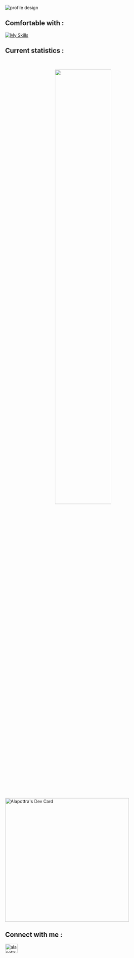 
![profile design](https://i.ibb.co/4dvbnd6/alapottra.png)

## Comfortable with :
[![My Skills](https://skills.thijs.gg/icons?i=js,react,nextjs,vue,nuxtjs,redux,firebase,express,mongodb,tailwind,sass)](https://skills.thijs.gg)

## Current statistics :

<br />
<p align="center">
  <img width="60%" src="https://github-readme-streak-stats.herokuapp.com/?user=alapottra-troj1n&background=0D1117&sideNums=FFFFFF&sideLabels=9A9A9A&currStreakNum=FB8C00&dates=6E6E6E" />
</p>
<a href="https://app.daily.dev/Alapottra"><img src="https://api.daily.dev/devcards/8e2d7b27e46846aba254e4b06c6f38e6.png?r=q71" width="400" alt="Alapottra's Dev Card"/></a>

## Connect with me :
<span align="left">
<a href="https://www.linkedin.com/in/alapottra/" target="blank"><img align="center" src="https://raw.githubusercontent.com/rahuldkjain/github-profile-readme-generator/master/src/images/icons/Social/linked-in-alt.svg" alt="alapottra" height="30" width="40" /></a>
</span>



